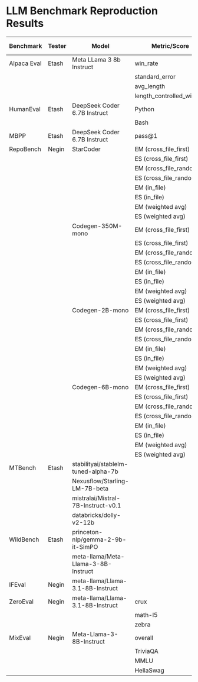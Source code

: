 # LLM Benchmark Reproduction Results

| Benchmark   | Tester  | Model                                   | Metric/Score                  | Our Results                    | Reported Results              |
|-------------|---------|-----------------------------------------|-------------------------------|--------------------------------|------------------------------|
| Alpaca Eval | Etash   | Meta LLama 3 8b Instruct                | win_rate                      | 24.04                          | 22.57                        |
|             |         |                                         | standard_error                | 1.27                           | 1.26                         |
|             |         |                                         | avg_length                    | 1937                           | 1899                         |
|             |         |                                         | length_controlled_winrate     | 24.24                          | 22.92                        |
| HumanEval   | Etash   | DeepSeek Coder 6.7B Instruct            | Python                        | 0.798                          | 78.9%                        |
|             |         |                                         | Bash                          | 0.354                          | 36.7%                        |
| MBPP        | Etash   | DeepSeek Coder 6.7B Instruct            | pass@1                        | 0.64                           | 65.4%                        |
| RepoBench   | Negin   | StarCoder                               | EM (cross_file_first)         | 28.0                           | 28.0                         |
|             |         |                                         | ES (cross_file_first)         | 67.37                          | 69.6                         |
|             |         |                                         | EM (cross_file_random)        | 37.08                          | 37.3                         |
|             |         |                                         | ES (cross_file_random)        | 71.28                          | 73.69                        |
|             |         |                                         | EM (in_file)                  | 34.17                          | 33.8                         |
|             |         |                                         | ES (in_file)                  | 70.46                          | 72.37                        |
|             |         |                                         | EM (weighted avg)             | 31.69                          | 31.69                        |
|             |         |                                         | ES (weighted avg)             | 69.09                          | 71.2                         |
|             |         | Codegen-350M-mono                       | EM (cross_file_first)         | 15.27                          | 15.14                        |
|             |         |                                         | ES (cross_file_first)         | 58.03                          | 60.1                         |
|             |         |                                         | EM (cross_file_random)        | 27.7                           | 27.7                         |
|             |         |                                         | ES (cross_file_random)        | 67.33                          | 68.9                         |
|             |         |                                         | EM (in_file)                  | 25.11                          | 25.2                         |
|             |         |                                         | ES (in_file)                  | 66.28                          | 67.8                         |
|             |         |                                         | EM (weighted avg)             | 22.12                          | 20.7                         |
|             |         |                                         | ES (weighted avg)             | 62.9                           | 64.2                         |
|             |         | Codegen-2B-mono                         | EM (cross_file_first)         | 22.12                          | 22.1                         |
|             |         |                                         | ES (cross_file_first)         | 62.9                           | 64.9                         |
|             |         |                                         | EM (cross_file_random)        | 34.18                          | 34.4                         |
|             |         |                                         | ES (cross_file_random)        | 71.12                          | 72.6                         |
|             |         |                                         | EM (in_file)                  | 31.14                          | 31.2                         |
|             |         |                                         | ES (in_file)                  | 69.61                          | 70.93                        |
|             |         |                                         | EM (weighted avg)             | 27.26                          | 27.3                         |
|             |         |                                         | ES (weighted avg)             | 66.57                          | 68.3                         |
|             |         | Codegen-6B-mono                         | EM (cross_file_first)         | 26.81                          | 26.9                         |
|             |         |                                         | ES (cross_file_first)         | 66.23                          | 67.9                         |
|             |         |                                         | EM (cross_file_random)        | 38.28                          | 38.3                         |
|             |         |                                         | ES (cross_file_random)        | 73.34                          | 74.5                         |
|             |         |                                         | EM (in_file)                  | 34.9                           | 34.96                        |
|             |         |                                         | ES (in_file)                  | 71.21                          | 72.59                        |
|             |         |                                         | EM (weighted avg)             | 31.56                          | 31.67                        |
|             |         |                                         | ES (weighted avg)             | 69.16                          | 70.68                        |
| MTBench     | Etash   | stabilityai/stablelm-tuned-alpha-7b     |                               | 1.0                            | 2.75                         |
|             |         | Nexusflow/Starling-LM-7B-beta           |                               | 7.69                           | 8.12                         |
|             |         | mistralai/Mistral-7B-Instruct-v0.1      |                               | 6.65                           | 6.84                         |
|             |         | databricks/dolly-v2-12b                 |                               | 1.087                          | 3.28                         |
| WildBench   | Etash   | princeton-nlp/gemma-2-9b-it-SimPO       |                               | 5.083                          | 5.33                         |
|             |         | meta-llama/Meta-Llama-3-8B-Instruct     |                               | 3.27                           | 2.92                         |
| IFEval      | Negin   | meta-llama/Llama-3.1-8B-Instruct        |                               | 79.1                           | 80.4                         |
| ZeroEval    | Negin   | meta-llama/Llama-3.1-8B-Instruct        |crux                           | 40.75                          | 39.88                        |
|             |         |                                         |math-l5                        | 24.69                          | 22.19                        |
|             |         |                                         |zebra                          | 11.70                          | 12.8                         |
| MixEval     | Negin   | Meta-Llama-3-8B-Instruct                | overall                       | 0.730                          | 75.0                         |
|             |         |                                         | TriviaQA                      | 0.675                          | 71.7                         |
|             |         |                                         | MMLU                          | 0.713                          | 71.9                         |
|             |         |                                         | HellaSwag                     | 0.663                          | 65.7                         |
